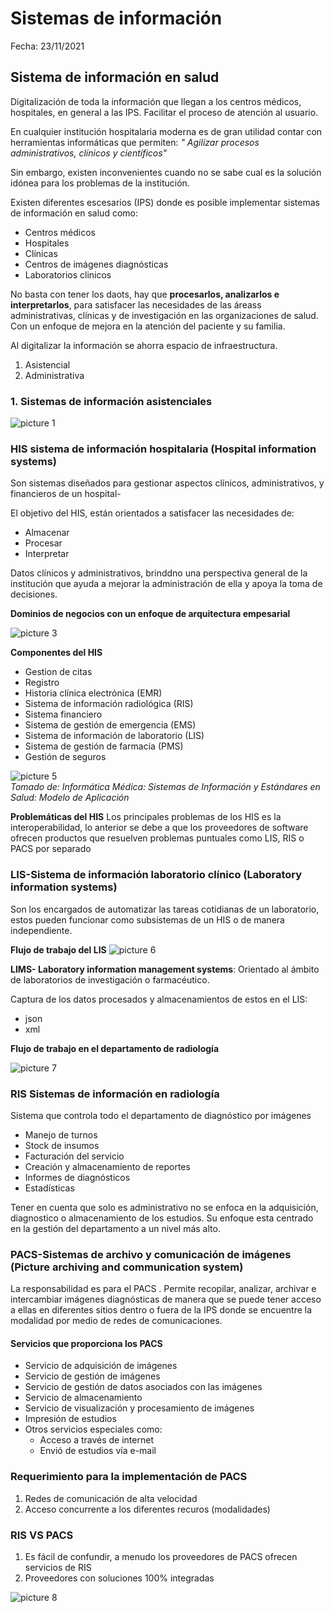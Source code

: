 # Sistemas de información 

Fecha: 23/11/2021

## Sistema de información en salud

Digitalización de toda la información que llegan a los centros médicos, hospitales, en general a las IPS. Facilitar el proceso de atención al usuario.

En cualquier institución hospitalaria moderna es de gran utilidad contar con herramientas informáticas que permiten:
*" Agilizar procesos administrativos, clínicos y científicos"*

Sin embargo, existen inconvenientes cuando no se sabe cual es la solución idónea para los problemas de la institución. 

Existen diferentes escesarios (IPS) donde es posible implementar sistemas de información en salud como:
* Centros médicos
* Hospitales
* Clínicas
* Centros de imágenes diagnósticas
* Laboratorios clinicos 

No basta con tener los daots, hay que **procesarlos, analizarlos e interpretarlos**, para satisfacer las necesidades de las áreass administrativas, clínicas y de investigación en las organizaciones de salud. Con un enfoque de mejora en la atención del paciente y su familia.

Al digitalizar la información se ahorra espacio de infraestructura. 

1. Asistencial
2. Administrativa 

### 1. Sistemas de información asistenciales
![picture 1](images/efcbec64a03df609d17ebd34f82bbe1672f48a7e4d2267cf3aa4daa7023966d1.png)  


### HIS sistema de información hospitalaria (Hospital information systems)

Son sistemas diseñados para gestionar aspectos clínicos, administrativos, y financieros de un hospital- 


El objetivo del HIS, están orientados a satisfacer las necesidades de:
* Almacenar
* Procesar
* Interpretar

Datos clínicos y administrativos, brinddno una perspectiva general de la institución que ayuda a mejorar la administración de ella y apoya la toma de decisiones.

**Dominios de negocios con un enfoque de arquitectura empesarial**

![picture 3](images/2eab952b9c2d63f318142573daa2498bad138b8dd490138a1fb17fb7f140aea1.png)  

**Componentes del HIS** 
* Gestion de citas 
* Registro
* Historia clínica electrónica (EMR)
* Sistema de información radiológica (RIS)
* Sistema financiero
* Sistema de gestión de emergencia (EMS)
* Sistema de información de laboratorio (LIS)
* Sistema de gestión de farmacia (PMS)
* Gestión de seguros
 

 ![picture 5](images/bfbc9bd5971651757fee91144e2c30d48d1dcf3767a8cfbf7c4b316ed53c540d.png)  
*Tomado de: Informática Médica: Sistemas de Información y Estándares en Salud: Modelo
de Aplicación*

**Problemáticas del HIS**
Los principales problemas de los HIS es la interoperabilidad, lo anterior se debe a que los proveedores de software ofrecen productos que resuelven problemas puntuales como LIS, RIS o PACS por separado


### LIS-Sistema de información laboratorio clínico (Laboratory information systems)
Son los encargados de automatizar las tareas cotidianas de un laboratorio, estos pueden funcionar como subsistemas de un HIS o de manera independiente. 

**Flujo de trabajo del LIS**
![picture 6](images/b89f779a414ea200717b571e19ea0ecc9c240677a202c278732a9b8b0170581c.png)  

**LIMS- Laboratory information management systems**: Orientado al ámbito de laboratorios de investigación o farmacéutico.

Captura de los datos procesados y almacenamientos de estos en el LIS:
* json
* xml

**Flujo de trabajo en el departamento de radiología**

![picture 7](images/a52c00306b37b2a78eb59328cdcc3e57cbe23e476e53ea2e49d8f93050543cc2.png)  


### RIS Sistemas de información en radiología

Sistema que controla todo el departamento de diagnóstico por imágenes
* Manejo de turnos
* Stock de insumos
* Facturación del servicio
* Creación y almacenamiento de reportes
* Informes de diagnósticos
* Estadísticas

Tener en cuenta que solo es administrativo no se enfoca en la adquisición, diagnostico o almacenamiento de los estudios. 
Su enfoque esta centrado en la gestión del departamento a un nivel más alto.


### PACS-Sistemas de archivo y comunicación de imágenes (Picture archiving and communication system)
La responsabilidad es para el PACS . Permite recopilar, analizar, archivar e intercambiar imágenes diagnósticas de manera que se puede tener acceso a ellas en diferentes sitios dentro o fuera de la IPS donde se encuentre la modalidad por medio de redes de comunicaciones. 

#### Servicios que proporciona los PACS
* Servicio de adquisición de imágenes
* Servicio de gestión de imágenes
* Servicio de gestión de datos asociados con las imágenes
* Servicio de almacenamiento
* Servicio de visualización y procesamiento de imágenes
* Impresión de estudios
* Otros servicios especiales como:
    - Acceso a través de internet
    - Envió de estudios vía e-mail


### Requerimiento para la implementación de PACS
1. Redes de comunicación de alta velocidad
2. Acceso concurrente a los diferentes recuros (modalidades)

### RIS VS PACS
1. Es fácil de confundir, a menudo los proveedores de PACS ofrecen servicios de RIS
2. Proveedores con soluciones 100% integradas 

![picture 8](images/a5a0e5058099e1c1efc430f9f96ff63952c65a79cee7192c6031776c6db1700c.png)  

